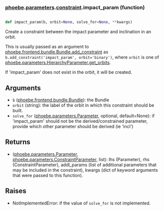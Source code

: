 ### [phoebe](phoebe.md).[parameters](phoebe.parameters.md).[constraint](phoebe.parameters.constraint.md).impact_param (function)


```py

def impact_param(b, orbit=None, solve_for=None, **kwargs)

```



Create a constraint between the impact parameter and inclination in an orbit.

This is usually passed as an argument to
 [phoebe.frontend.bundle.Bundle.add_constraint](phoebe.frontend.bundle.Bundle.add_constraint.md) as
 `b.add_constraint('impact_param', orbit='binary')`, where `orbit` is one of
 [phoebe.parameters.HierarchyParameter.get_orbits](phoebe.parameters.HierarchyParameter.get_orbits.md).

If 'impact_param' does not exist in the orbit, it will be created.

Arguments
-----------
* `b` ([phoebe.frontend.bundle.Bundle](phoebe.frontend.bundle.Bundle.md)): the Bundle
* `orbit` (string): the label of the orbit in which this constraint should
    be built.
* `solve_for` ([phoebe.parameters.Parameter](phoebe.parameters.Parameter.md), optional, default=None): if
    'impact_param' should not be the derived/constrained parameter, provide which
    other parameter should be derived (ie 'incl')

Returns
----------
* ([phoebe.parameters.Parameter](phoebe.parameters.Parameter.md), [phoebe.parameters.ConstraintParameter](phoebe.parameters.ConstraintParameter.md), list):
    lhs (Parameter), rhs (ConstraintParameter), addl_params (list of additional
    parameters that may be included in the constraint), kwargs (dict of
    keyword arguments that were passed to this function).

Raises
--------
* NotImplementedError: if the value of `solve_for` is not implemented.

